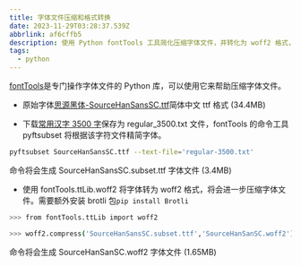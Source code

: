 ```yaml
---
title: 字体文件压缩和格式转换
date: 2023-11-29T03:28:37.539Z
abbrlink: af6cffb5
description: 使用 Python fontTools 工具简化压缩字体文件，并转化为 woff2 格式，减小字体文件尺寸，优化网页加载字体速度。
tags:
  - python
---
```


[fontTools](https://fonttools.readthedocs.io/en/latest/index.html)是专门操作字体文件的 Python 库，可以使用它来帮助压缩字体文件。

- 原始字体[思源黑体-SourceHanSansSC.ttf](https://github.com/adobe-fonts/source-han-sans)简体中文 ttf 格式 (34.4MB)

- 下载[常用汉字 3500 字](https://github.com/kaienfr/Font/blob/master/learnfiles/%E5%B8%B8%E7%94%A8%E6%B1%89%E5%AD%97%E5%BA%93%203500.txt)保存为 regular_3500.txt 文件，fontTools 的命令工具 pyftsubset 将根据该字符文件精简字体。

```bash
pyftsubset SourceHanSansSC.ttf --text-file='regular-3500.txt'
```

命令将会生成 SourceHanSansSC.subset.ttf 字体文件 (3.4MB)

- 使用 fontTools.ttLib.woff2 将字体转为 woff2 格式，将会进一步压缩字体文件。需要额外安装 brotli 包`pip install Brotli`

```bash
>>> from fontTools.ttLib import woff2

>>> woff2.compress('SourceHanSansSC.subset.ttf','SourceHanSanSC.woff2')
```

命令将会生成 SourceHanSanSC.woff2 字体文件 (1.65MB)
